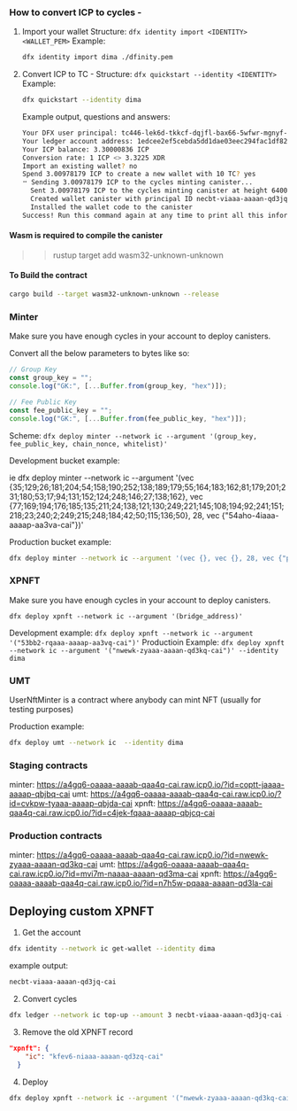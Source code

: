 ### How to convert ICP to cycles -
1. Import your wallet 
   Structure: `dfx identity import <IDENTITY> <WALLET_PEM>`
    Example:
   ```bash
   dfx identity import dima ./dfinity.pem
   ```

2. Convert ICP to TC - 
   Structure: `dfx quickstart --identity <IDENTITY>`
   Example:
   ```bash
   dfx quickstart --identity dima
   ```
   Example output, questions and answers:
   ```bash
   Your DFX user principal: tc446-lek6d-tkkcf-dqjfl-bax66-5wfwr-mgnyf-6u3dr-4ibue-zky4o-6qe
   Your ledger account address: 1edcee2ef5cebda5dd1dae03eec294fac1df8258e7ef600bfd9efacb24caae9b
   Your ICP balance: 3.30000836 ICP
   Conversion rate: 1 ICP <> 3.3225 XDR
   Import an existing wallet? no
   Spend 3.00978179 ICP to create a new wallet with 10 TC? yes
   ⠒ Sending 3.00978179 ICP to the cycles minting canister...
     Sent 3.00978179 ICP to the cycles minting canister at height 6400579
     Created wallet canister with principal ID necbt-viaaa-aaaan-qd3jq-cai
     Installed the wallet code to the canister
   Success! Run this command again at any time to print all this information again.
   ```

#### Wasm is required to compile the canister
>> rustup target add wasm32-unknown-unknown

#### To Build the contract
```bash
cargo build --target wasm32-unknown-unknown --release
```

### Minter

Make sure you have enough cycles in your account to deploy canisters.

Convert all the below parameters to bytes like so: 
```ts 
// Group Key
const group_key = "";
console.log("GK:", [...Buffer.from(group_key, "hex")]);

// Fee Public Key
const fee_public_key = "";
console.log("GK:", [...Buffer.from(fee_public_key, "hex")]);
```

Scheme:
`dfx deploy minter --network ic --argument '(group_key, fee_public_key, chain_nonce, whitelist)'`

Development bucket example:

ie dfx deploy minter --network ic --argument '(vec {35;129;26;181;204;54;158;190;252;138;189;179;55;164;183;162;81;179;201;231;180;53;17;94;131;152;124;248;146;27;138;162}, vec {77;169;194;176;185;135;211;24;138;121;130;249;221;145;108;194;92;241;151;218;23;240;2;249;215;248;184;42;50;115;136;50}, 28, vec {"54aho-4iaaa-aaaap-aa3va-cai"})'

Production bucket example:

```bash
dfx deploy minter --network ic --argument '(vec {}, vec {}, 28, vec {"pk6rk-6aaaa-aaaae-qaazq-cai";"bzsui-sqaaa-aaaah-qce2a-cai";"oeee4-qaaaa-aaaak-qaaeq-cai";"dhiaa-ryaaa-aaaae-qabva-cai";"skjpp-haaaa-aaaae-qac7q-cai";"bxdf4-baaaa-aaaah-qaruq-cai";"rw623-hyaaa-aaaah-qctcq-cai";"e3izy-jiaaa-aaaah-qacbq-cai";"vlhm2-4iaaa-aaaam-qaatq-cai";"5movr-diaaa-aaaak-aaftq-cai";"yrdz3-2yaaa-aaaah-qcvpa-cai";"3mttv-dqaaa-aaaah-qcn6q-cai";"ugdkf-taaaa-aaaak-acoia-cai";"3vdxu-laaaa-aaaah-abqxa-cai";"4ggk4-mqaaa-aaaae-qad6q-cai";"gtb2b-tiaaa-aaaah-qcxca-cai";"j3dqa-byaaa-aaaah-qcwfa-cai";"txr2a-fqaaa-aaaah-qcmkq-cai";"txr2a-fqaaa-aaaah-qcmkq-cai"})' --identity dima
```

### XPNFT

Make sure you have enough cycles in your account to deploy canisters.

`dfx deploy xpnft --network ic --argument '(bridge_address)'`

Development example:
`dfx deploy xpnft --network ic --argument '("53bb2-rqaaa-aaaap-aa3vq-cai")'`
Productioin Example:
`dfx deploy xpnft --network ic --argument '("nwewk-zyaaa-aaaan-qd3kq-cai")' --identity dima`


### UMT

UserNftMinter is a contract where anybody can mint NFT (usually for testing purposes)

Production example:

```bash
dfx deploy umt --network ic  --identity dima
```

### Staging contracts

minter: https://a4gq6-oaaaa-aaaab-qaa4q-cai.raw.icp0.io/?id=coptt-jaaaa-aaaap-qbjbq-cai
umt: https://a4gq6-oaaaa-aaaab-qaa4q-cai.raw.icp0.io/?id=cvkpw-tyaaa-aaaap-qbjda-cai
xpnft: https://a4gq6-oaaaa-aaaab-qaa4q-cai.raw.icp0.io/?id=c4jek-fqaaa-aaaap-qbjcq-cai

### Production contracts

minter: https://a4gq6-oaaaa-aaaab-qaa4q-cai.raw.icp0.io/?id=nwewk-zyaaa-aaaan-qd3kq-cai
umt: https://a4gq6-oaaaa-aaaab-qaa4q-cai.raw.icp0.io/?id=mvi7m-naaaa-aaaan-qd3ma-cai
xpnft: https://a4gq6-oaaaa-aaaab-qaa4q-cai.raw.icp0.io/?id=n7h5w-pqaaa-aaaan-qd3la-cai

## Deploying custom XPNFT

1. Get the account

```bash
dfx identity --network ic get-wallet --identity dima
```
example output:
```bash
necbt-viaaa-aaaan-qd3jq-cai
```

2. Convert cycles

```bash
dfx ledger --network ic top-up --amount 3 necbt-viaaa-aaaan-qd3jq-cai --identity dima
```
3. Remove the old XPNFT record

```json
"xpnft": {
    "ic": "kfev6-niaaa-aaaan-qd3zq-cai"
  }
```

4. Deploy

```bash
dfx deploy xpnft --network ic --argument '("nwewk-zyaaa-aaaan-qd3kq-cai")' --identity dima
```